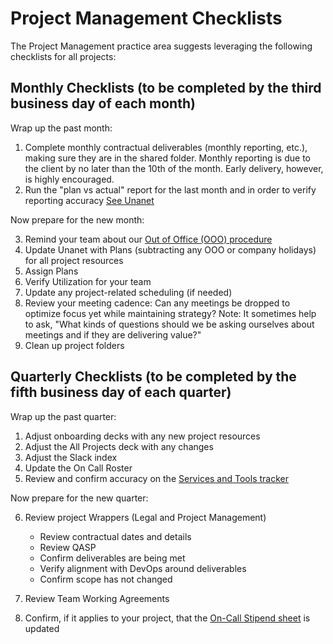 # Project Management Checklists

The Project Management practice area suggests leveraging the following checklists for all projects:

## Monthly Checklists (to be completed by the third business day of each month)

Wrap up the past month:

1. Complete monthly contractual deliverables (monthly reporting, etc.), making sure they are in the shared folder. Monthly reporting is due to the client by no later than the 10th of the month. Early delivery, however, is highly encouraged. 
2. Run the "plan vs actual" report for the last month and in order to verify reporting accuracy [See Unanet](pm-unanet-tasks.md)

Now prepare for the new month:

3. Remind your team about our [Out of Office (OOO) procedure](leave-requests-and-stepping-away.md)
4. Update Unanet with Plans (subtracting any OOO or company holidays) for all project resources
5. Assign Plans
6. Verify Utilization for your team
7. Update any project-related scheduling (if needed)
8. Review your meeting cadence: Can any meetings be dropped to optimize focus yet while maintaining strategy?
   Note: It sometimes help to ask, "What kinds of questions should we be asking ourselves about meetings and if they are delivering value?"
9. Clean up project folders

## Quarterly Checklists (to be completed by the fifth business day of each quarter)

Wrap up the past quarter:

1. Adjust onboarding decks with any new project resources
2. Adjust the All Projects deck with any changes
3. Adjust the Slack index
4. Update the On Call Roster
5. Review and confirm accuracy on the [Services and Tools tracker](https://docs.google.com/spreadsheets/d/1yy7xSeTmTBCCaG5B-oJI3dwMN3r7tFPQ-lw79zOAdFE/edit#gid=1290653154)

Now prepare for the new quarter:

6. Review project Wrappers (Legal and Project Management)

    - Review contractual dates and details
    - Review QASP
    - Confirm deliverables are being met
    - Verify alignment with DevOps around deliverables
    - Confirm scope has not changed

7. Review Team Working Agreements
8. Confirm, if it applies to your project, that the [On-Call Stipend sheet](https://docs.google.com/spreadsheets/d/11jAuW7K08V5m4wyRNkddC2f_AsAtFrTXDbpUdXu272E/edit#gid=1946523395) is updated
